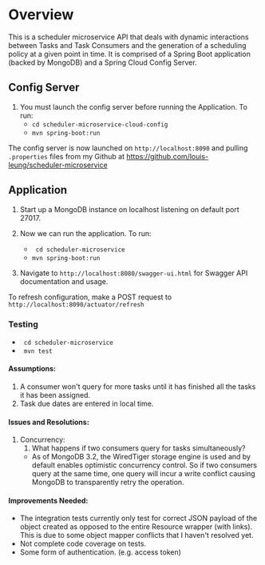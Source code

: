 # Overview
This is a scheduler microservice API that deals with dynamic interactions between Tasks and Task Consumers and the generation of a scheduling policy at a given point in time. It is comprised of a Spring Boot application (backed by MongoDB) and a Spring Cloud Config Server.

## Config Server
1. You must launch the config server before running the Application.
To run:
    - ``` cd scheduler-microservice-cloud-config ```
    - ``` mvn spring-boot:run ```

The config server is now launched on ```http://localhost:8090``` and pulling `.properties` files from my Github at https://github.com/louis-leung/scheduler-microservice

## Application
1. Start up a MongoDB instance on localhost listening on default port 27017.

2. Now we can run the application.
To run:
    - ``` cd scheduler-microservice```
    - ``` mvn spring-boot:run ```

3. Navigate to ```http://localhost:8080/swagger-ui.html``` for Swagger API documentation and usage.

To refresh configuration, make a POST request to ```http://localhost:8090/actuator/refresh```

### Testing
- ``` cd scheduler-microservice```
- ``` mvn test```



#### Assumptions:
1. A consumer won't query for more tasks until it has finished all the tasks it has been assigned.
2. Task due dates are entered in local time.

#### Issues and Resolutions: 
1. Concurrency: 
    1. What happens if two consumers query for tasks simultaneously? 
    - As of MongoDB 3.2, the WiredTiger storage engine is used and by default enables optimistic concurrency control. So if two consumers query at the same time, one query will incur a write conflict causing MongoDB to transparently retry the operation. 
    
#### Improvements Needed:
- The integration tests currently only test for correct JSON payload of the object created as opposed to the entire Resource wrapper (with links). This is due to some object mapper conflicts that I haven't resolved yet. 
- Not complete code coverage on tests.
- Some form of authentication. (e.g. access token)